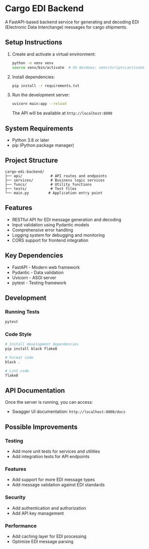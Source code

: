 # Cargo EDI Backend

A FastAPI-based backend service for generating and decoding EDI (Electronic Data Interchange) messages for cargo shipments.

## Setup Instructions

1. Create and activate a virtual environment:
   ```bash
   python -m venv venv
   source venv/bin/activate  # On Windows: venv\Scripts\activate
   ```

2. Install dependencies:
   ```bash
   pip install -r requirements.txt
   ```

3. Run the development server:
   ```bash
   uvicorn main:app --reload
   ```
   The API will be available at `http://localhost:8000`

## System Requirements

- Python 3.8 or later
- pip (Python package manager)

## Project Structure

```
cargo-edi-backend/
├── api/             # API routes and endpoints
├── services/        # Business logic services
├── funcs/           # Utility functions
├── tests/           # Test files
└── main.py         # Application entry point
```

## Features

- RESTful API for EDI message generation and decoding
- Input validation using Pydantic models
- Comprehensive error handling
- Logging system for debugging and monitoring
- CORS support for frontend integration

## Key Dependencies

- FastAPI - Modern web framework
- Pydantic - Data validation
- Uvicorn - ASGI server
- pytest - Testing framework

## Development

### Running Tests
```bash
pytest
```

### Code Style
```bash
# Install development dependencies
pip install black flake8

# Format code
black .

# Lint code
flake8
```

## API Documentation

Once the server is running, you can access:
- Swagger UI documentation: `http://localhost:8000/docs`

## Possible Improvements

### Testing
- Add more unit tests for services and utilities
- Add integration tests for API endpoints

### Features
- Add support for more EDI message types
- Add message validation against EDI standards

### Security
- Add authentication and authorization
- Add API key management

### Performance
- Add caching layer for EDI processing
- Optimize EDI message parsing
